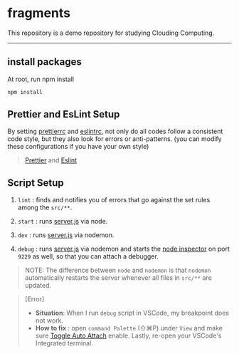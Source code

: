 # fragments

This repository is a demo repository for studying Clouding Computing.

---

## install packages

At root, run npm install

```sh
npm install
```

## Prettier and EsLint Setup

By setting [prettierrc](.prettierrc) and [eslintrc](.eslintrc.js), not only do all codes follow a consistent code style, but they also look for errors or anti-patterns. (you can modify these configurations if you have your own style)

> [Prettier](https://prettier.io/docs/en/options.html) and [Eslint](https://eslint.org/docs/user-guide/configuring/)

## Script Setup

1. `lint` : finds and notifies you of errors that go against the set rules among the `src/**`.

2. `start` : runs [server.js](src/server.js) via node.

3. `dev` : runs [server.js](src/server.js) via nodemon.

4. `debug` : runs [server.js](src/server.js) via nodemon and starts the [node inspector](https://nodejs.org/en/docs/guides/debugging-getting-started/) on port `9229` as well, so that you can attach a debugger.

> NOTE: The difference between `node` and `nodemon` is that `nodemon` automatically restarts the server whenever all files in `src/**` are updated.

> [Error]
>
> - **Situation**: When I run `debug` script in VSCode, my breakpoint does not work.
> - **How to fix** : open `command Palette` (⇧⌘P) under `View` and make sure [Toggle Auto Attach](https://code.visualstudio.com/docs/nodejs/nodejs-debugging#_auto-attach) enable. Lastly, re-open your VSCode's Integrated terminal.
